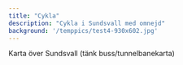 ```yaml
---
title: "Cykla"
description: "Cykla i Sundsvall med omnejd"
background: '/temppics/test4-930x602.jpg'
---
```


Karta över Sundsvall (tänk buss/tunnelbanekarta)
